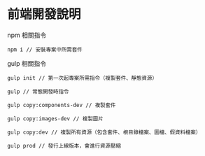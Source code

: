 前端開發說明
================

npm 相關指令
```
npm i // 安裝專案中所需套件
```

gulp 相關指令
```
gulp init // 第一次起專案所需指令（複製套件、靜態資源）

gulp // 常態開發時指令

gulp copy:components-dev // 複製套件

gulp copy:images-dev // 複製圖片

gulp copy:dev // 複製所有資源（包含套件、根目錄檔案、圖檔、假資料檔案）

gulp prod // 發行上線版本，會進行資源壓縮
```